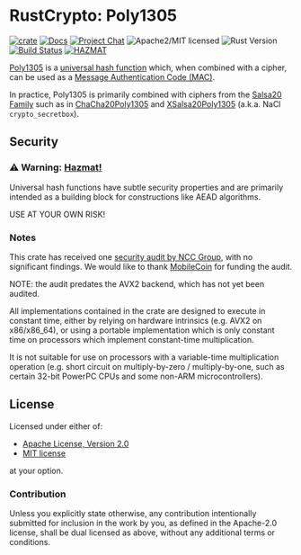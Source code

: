 # RustCrypto: Poly1305

[![crate][crate-image]][crate-link]
[![Docs][docs-image]][docs-link]
[![Project Chat][chat-image]][chat-link]
![Apache2/MIT licensed][license-image]
![Rust Version][rustc-image]
[![Build Status][build-image]][build-link]
[![HAZMAT][hazmat-image]][hazmat-link]

[Poly1305][1] is a [universal hash function][2] which, when combined with a cipher,
can be used as a [Message Authentication Code (MAC)][3].

In practice, Poly1305 is primarily combined with ciphers from the
[Salsa20 Family][4] such as in [ChaCha20Poly1305][5] and [XSalsa20Poly1305][6]
(a.k.a. NaCl `crypto_secretbox`).

## Security

### ⚠️ Warning: [Hazmat!][hazmat-link]

Universal hash functions have subtle security properties and are primarily intended as a 
building block for constructions like AEAD algorithms.

USE AT YOUR OWN RISK!

### Notes

This crate has received one [security audit by NCC Group][7], with no significant
findings. We would like to thank [MobileCoin][8] for funding the audit.

NOTE: the audit predates the AVX2 backend, which has not yet been audited.

All implementations contained in the crate are designed to execute in constant
time, either by relying on hardware intrinsics (e.g. AVX2 on x86/x86_64), or
using a portable implementation which is only constant time on processors which
implement constant-time multiplication.

It is not suitable for use on processors with a variable-time multiplication
operation (e.g. short circuit on multiply-by-zero / multiply-by-one, such as
certain 32-bit PowerPC CPUs and some non-ARM microcontrollers).

## License

Licensed under either of:

 * [Apache License, Version 2.0](http://www.apache.org/licenses/LICENSE-2.0)
 * [MIT license](http://opensource.org/licenses/MIT)

at your option.

### Contribution

Unless you explicitly state otherwise, any contribution intentionally submitted
for inclusion in the work by you, as defined in the Apache-2.0 license, shall be
dual licensed as above, without any additional terms or conditions.

[//]: # (badges)

[crate-image]: https://img.shields.io/crates/v/poly1305.svg
[crate-link]: https://crates.io/crates/poly1305
[docs-image]: https://docs.rs/poly1305/badge.svg
[docs-link]: https://docs.rs/poly1305/
[chat-image]: https://img.shields.io/badge/zulip-join_chat-blue.svg
[chat-link]: https://rustcrypto.zulipchat.com/#narrow/channel/260051-universal-hashes
[license-image]: https://img.shields.io/badge/license-Apache2.0/MIT-blue.svg
[rustc-image]: https://img.shields.io/badge/rustc-1.85+-blue.svg
[build-image]: https://github.com/RustCrypto/universal-hashes/actions/workflows/poly1305.yml/badge.svg
[build-link]: https://github.com/RustCrypto/universal-hashes/actions/workflows/poly1305.yml
[hazmat-image]: https://img.shields.io/badge/crypto-hazmat%E2%9A%A0-red.svg
[hazmat-link]: https://github.com/RustCrypto/meta/blob/master/HAZMAT.md

[//]: # (footnotes)

[1]: https://en.wikipedia.org/wiki/Poly1305
[2]: https://en.wikipedia.org/wiki/Universal_hashing
[3]: https://en.wikipedia.org/wiki/Message_authentication_code
[4]: https://cr.yp.to/snuffle/salsafamily-20071225.pdf
[5]: https://github.com/RustCrypto/AEADs/tree/master/chacha20poly1305
[6]: https://github.com/RustCrypto/AEADs/tree/master/xsalsa20poly1305
[7]: https://research.nccgroup.com/2020/02/26/public-report-rustcrypto-aes-gcm-and-chacha20poly1305-implementation-review/
[8]: https://www.mobilecoin.com/
